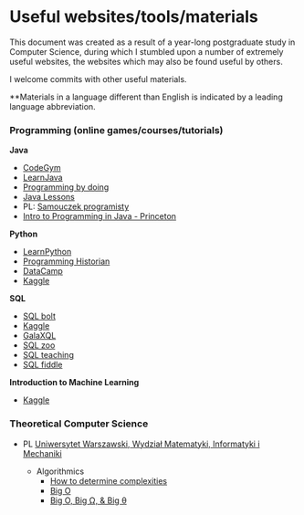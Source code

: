 # Useful websites/tools/materials

This document was created as a result of a year-long postgraduate study in Computer Science, during which I stumbled upon a number of extremely useful websites, the websites which may also be found useful by others.  

I welcome commits with other useful materials.

**Materials in a language different than English is indicated by a leading language abbreviation.

### Programming (online games/courses/tutorials)

**Java**
* [CodeGym](http://codegym.cc)
* [LearnJava](https://www.learnjavaonline.org)
* [Programming by doing](http://programmingbydoing.com/)
* [Java Lessons](http://javalessons.com/)
* PL: [Samouczek programisty](https://www.samouczekprogramisty.pl/kurs-programowania-java/)
* [Intro to Programming in Java - Princeton](https://introcs.cs.princeton.edu/java/home/)

**Python**
* [LearnPython](https://www.learnpython.org/)
* [Programming Historian](https://programminghistorian.org/en/lessons/)
* [DataCamp](https://www.datacamp.com)
* [Kaggle](https://www.kaggle.com/learn/python)

**SQL**
* [SQL bolt](https://sqlbolt.com/)
* [Kaggle](https://www.kaggle.com/learn/sql)
* [GalaXQL](http://sol.gfxile.net/g3/)
* [SQL zoo](https://sqlzoo.net/)
* [SQL teaching](https://www.sqlteaching.com/)
* [SQL fiddle](http://www.sqlfiddle.com/)

**Introduction to Machine Learning**
* [Kaggle](https://www.kaggle.com/learn/intro-to-machine-learning)

### Theoretical Computer Science
* PL [Uniwersytet Warszawski, Wydział Matematyki, Informatyki i Mechaniki](http://wazniak.mimuw.edu.pl/index.php?title=Strona_g%C5%82%C3%B3wna)

  * Algorithmics
    * [How to determine complexities](https://cooervo.github.io/Algorithms-DataStructures-BigONotation/big-O-notation.html)
    * [Big O](https://www.khanacademy.org/computing/computer-science/algorithms/asymptotic-notation/a/big-o-notation)
    * [Big O, Big Ω, & Big θ](https://medium.com/@.RT/total-n00bs-guide-to-big-o-big-%CF%89-big-%CE%B8-aa259ae8a1c2)
